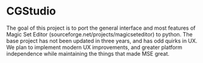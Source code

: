 # CGStudio
The goal of this project is to port the general interface and most features of Magic Set Editor (sourceforge.net/projects/magicseteditor) to python. The base project has not been updated in three years, and has odd quirks in UX. We plan to implement modern UX improvements, and greater platform independence while maintaining the things that made MSE great.
